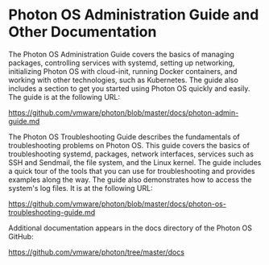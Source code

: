 # Photon OS Administration Guide and Other Documentation

The Photon OS Administration Guide covers the basics of managing packages, controlling services with systemd, setting up networking, initializing Photon OS with cloud-init, running Docker containers, and working with other technologies, such as Kubernetes. The guide also includes a section to get you started using Photon OS quickly and easily. The guide is at the following URL: 

https://github.com/vmware/photon/blob/master/docs/photon-admin-guide.md

The Photon OS Troubleshooting Guide describes the fundamentals of troubleshooting problems on Photon OS. This guide covers the basics of troubleshooting systemd, packages, network interfaces, services such as SSH and Sendmail, the file system, and the Linux kernel. The guide includes a quick tour of the tools that you can use for troubleshooting and provides examples along the way. The guide also demonstrates how to access the system's log files. It is at the following URL:

https://github.com/vmware/photon/blob/master/docs/photon-os-troubleshooting-guide.md 

Additional documentation appears in the docs directory of the Photon OS GitHub:

https://github.com/vmware/photon/tree/master/docs


